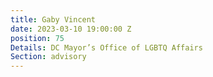 ```yaml
---
title: Gaby Vincent
date: 2023-03-10 19:00:00 Z
position: 75
Details: DC Mayor’s Office of LGBTQ Affairs
Section: advisory
---
```


